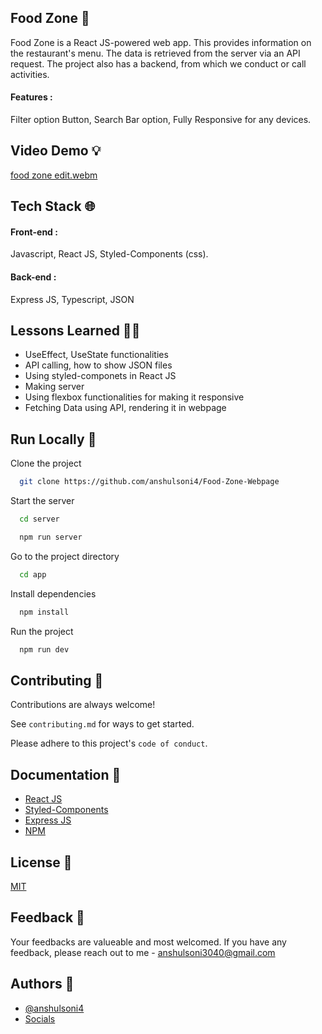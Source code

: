 
## Food Zone 🍴

Food Zone is a React JS-powered web app. This provides information on the restaurant's menu. The data is retrieved from the server via an API request. The project also has a backend, from which we conduct or call activities.

#### Features : 
Filter option Button, Search Bar option, Fully Responsive for any devices.


## Video Demo 💡
[food zone edit.webm](https://github.com/anshulsoni4/Food-Zone-Webpage/assets/74638335/8d3860a9-f09b-4aa5-8782-d8d0b9afd3fc)



## Tech Stack 🌐

#### Front-end :
Javascript, React JS, Styled-Components (css).

#### Back-end :

Express JS, Typescript, JSON



## Lessons Learned 👨‍💻

- UseEffect, UseState functionalities
- API calling, how to show JSON files
- Using styled-componets in React JS 
- Making server
- Using flexbox functionalities for making it responsive
- Fetching Data using API, rendering it in webpage
## Run Locally 💨

Clone the project

```bash
  git clone https://github.com/anshulsoni4/Food-Zone-Webpage
```

Start the server

```bash
  cd server
```
```bash
  npm run server
```

Go to the project directory

```bash
  cd app
```

Install dependencies

```bash
  npm install
```

Run the project

```bash
  npm run dev
```

## Contributing 🤝

Contributions are always welcome!

See `contributing.md` for ways to get started.

Please adhere to this project's `code of conduct`.


## Documentation 📃

- [React JS](https://react.dev/)
- [Styled-Components](https://styled-components.com/)
- [Express JS](https://expressjs.com/)
- [NPM](https://www.npmjs.com/)



## License 📍

[MIT](https://choosealicense.com/licenses/mit/)


## Feedback 🤩

Your feedbacks are valueable and most welcomed. If you have any feedback, please reach out to me - anshulsoni3040@gmail.com 


## Authors 💚

- [@anshulsoni4](https://www.github.com/anshulsoni4)
- [Socials](https://bento.me/anshul-soni)


